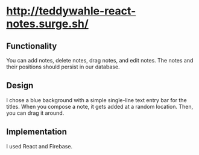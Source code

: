 # http://teddywahle-react-notes.surge.sh/

## Functionality 

You can add notes, delete notes, drag notes, and edit notes. The notes and their positions should persist in our database.

## Design

I chose a blue background with a simple single-line text entry bar for the titles. When you compose a note, it gets added at a random location. Then, you can drag it around. 

## Implementation

I used React and Firebase.
